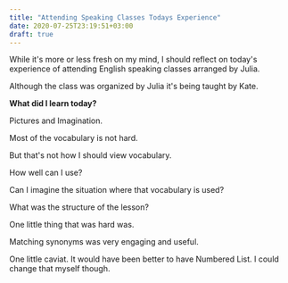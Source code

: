 ```yaml
---
title: "Attending Speaking Classes Todays Experience"
date: 2020-07-25T23:19:51+03:00
draft: true
---
```


While it's more or less fresh on my mind, I should reflect on today's experience of attending English speaking classes arranged by Julia.

Although the class was organized by Julia it's being taught by Kate.

**What did I learn today?**

Pictures and Imagination.

Most of the vocabulary is not hard.

But that's not how I should view vocabulary.

How well can I use?

Can I imagine the situation where that vocabulary is used?

What was the structure of the lesson?

One little thing that was hard was.

Matching synonyms was very engaging and useful.

One little caviat. It would have been better to have Numbered List. I could change that myself though.